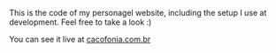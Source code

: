 This is the code of my personagel website, including the setup I use at development. Feel free to take a look :)

You can see it live at [cacofonia.com.br](http://cacofonia.com.br/)

